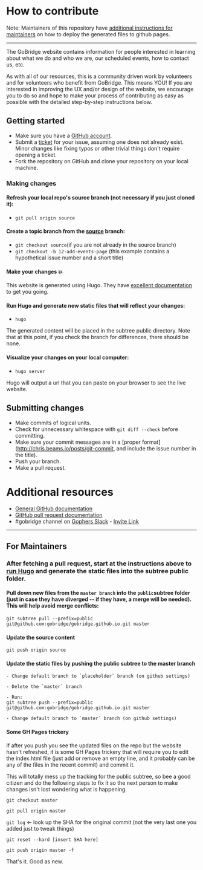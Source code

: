 # How to contribute

Note: Maintainers of this repository have [additional instructions for maintainers](#maintainers) on how to deploy the generated files to github pages.

----------
The GoBridge website contains information for people interested in learning about what we do and who we are, our scheduled events, how to contact us, etc.

As with all of our resources, this is a community driven work by volunteers and for volunteers who benefit from GoBridge. This means YOU! If you are interested in improving the UX and/or design of the website, we encourage you to do so and hope to make your process of contributing as easy as possible with the detailed step-by-step instructions below.

## Getting started

* Make sure you have a [GitHub account](https://github.com/signup/free).
* Submit a [ticket](https://github.com/gobridge/gobridge.github.io/issues) for your issue, assuming one does not already exist. Minor changes like fixing typos or other trivial things don't require opening a ticket.
* Fork the repository on GitHub and clone your repository on your local machine.

### Making changes

#### Refresh your local repo's source branch (not necessary if you just cloned it):

* ```git pull origin source```

#### Create a topic branch from the [source](https://github.com/gobridge/gobridge.github.io/tree/source) branch:

* ```git checkout source```(if you are not already in the source branch)
* ```git checkout -b 12-add-events-page``` (this example contains a hypothetical issue number and a short title)

#### Make your changes :boom:

This website is generated using Hugo. They have [excellent documentation](https://gohugo.io/overview/introduction/) to get you going.

####  <a name="runhugo"></a> Run Hugo and generate new static files that will reflect your changes:
* ```hugo ```

The generated content will be placed in the subtree public directory. Note that at this point, if you check the branch for differences, there should be none.

#### Visualize your changes on your local computer:
* ```hugo server```

Hugo will output a url that you can paste on your browser to see the live website.

## Submitting changes

* Make commits of logical units.
* Check for unnecessary whitespace with `git diff --check` before committing.
* Make sure your commit messages are in a [proper format](http://chris.beams.io/posts/git-commit, and include the issue number in the title).
* Push your branch.
* Make a pull request.

# Additional resources

* [General GitHub documentation](http://help.github.com/)
* [GitHub pull request documentation](http://help.github.com/send-pull-requests/)
* #gobridge channel on [Gophers Slack](https://gophers.slack.com/messages/gobridge) - [Invite Link](https://gophersinvite.herokuapp.com/)

---

## <a name="maintainers"></a> For Maintainers

### After fetching a pull request, start at the instructions above to [run Hugo](#runhugo) and generate the static files into the subtree public folder.

#### Pull down new files from the `master branch` into the `public`subtree folder (just in case they have diverged -- if they have, a merge will be needed). This will help avoid merge conflicts:
```git subtree pull --prefix=public git@github.com:gobridge/gobridge.github.io.git master```

#### Update the source content
```git push origin source```

#### Update the static files by pushing the public subtree to the master branch

```
- Change default branch to `placeholder` branch (on github settings)

- Delete the `master` branch

- Run:
git subtree push --prefix=public git@github.com:gobridge/gobridge.github.io.git master

- Change default branch to `master` branch (on github settings)

```

#### Some GH Pages trickery

If after you push you see the updated files on the repo but the website hasn't refreshed, it is some GH Pages trickery that will require you to edit the index.html file (just add or remove an empty line, and it probably can be any of the files in the recent commit) and commit it.

This will totally mess up the tracking for the public subtree, so bee a good citizen and do the following steps to fix it so the next person to make changes isn't lost wondering what is happening.

```git checkout master```

```git pull origin master```

```git log``` <- look up the SHA for the original commit (not the very last one you added just to tweak things)

```git reset --hard [insert SHA here]```

```git push origin master -f```

That's it. Good as new.
